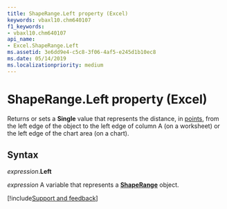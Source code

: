 ```yaml
---
title: ShapeRange.Left property (Excel)
keywords: vbaxl10.chm640107
f1_keywords:
- vbaxl10.chm640107
api_name:
- Excel.ShapeRange.Left
ms.assetid: 3e6dd9e4-c5c8-3f06-4af5-e245d1b10ec8
ms.date: 05/14/2019
ms.localizationpriority: medium
---
```



# ShapeRange.Left property (Excel)

Returns or sets a **Single** value that represents the distance, in [points](../language/glossary/vbe-glossary.md#point), from the left edge of the object to the left edge of column A (on a worksheet) or the left edge of the chart area (on a chart).


## Syntax

_expression_.**Left**

_expression_ A variable that represents a **[ShapeRange](Excel.shaperange.md)** object.



[!include[Support and feedback](~/includes/feedback-boilerplate.md)]